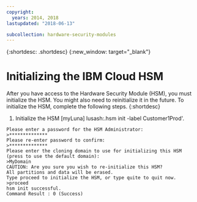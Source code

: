 ```yaml
---
copyright:
  years: 2014, 2018
lastupdated: "2018-06-13"

subcollection: hardware-security-modules
---
```


{:shortdesc: .shortdesc}
{:new_window: target="_blank"}

# Initializing the IBM Cloud HSM

After you have access to the Hardware Security Module (HSM), you must initialize the HSM. You might also need to reinitialize it in the future. To initialize the HSM, complete the following steps. 
{:shortdesc}

1. Initialize the HSM [myLuna] lusash:.hsm init -label Customer1Prod'.
```
Please enter a password for the HSM Administrator:
>**************
Please re-enter password to confirm:
>**************
Please enter the cloning domain to use for initializing this HSM (press to use the default domain):
>MyDomain
CAUTION: Are you sure you wish to re-initialize this HSM?
All partitions and data will be erased.
Type proceed to initialize the HSM, or type quite to quit now.
>proceed
hsm init successful.
Command Result : 0 (Success)
```
